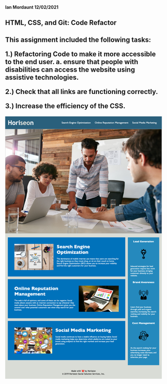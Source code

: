 <strong>Ian Mordaunt 12/02/2021<strong>

<div>
<h2>HTML, CSS, and Git: Code Refactor<h2>
<div>
<p>
This assignment included the following tasks:
<p>
1.) Refactoring Code to make it more accessible to the end user.
a. ensure that people with disabilities can access the website using assistive technologies.

2.) Check that all links are functioning correctly.

3.) Increase the efficiency of the CSS.

![my screenshot](https://github.com/IanMordaunt/01-code_refactor/blob/master/assets/images/%20Horiseon1%20-%20ianmordaunt.github.io.png)
